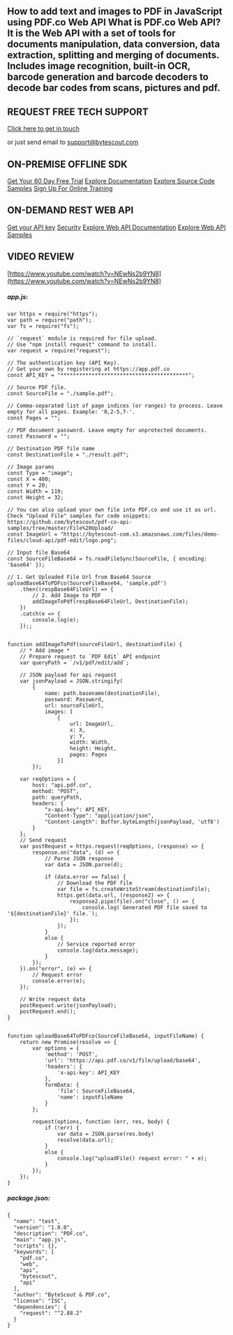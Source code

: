 ## How to add text and images to PDF in JavaScript using PDF.co Web API What is PDF.co Web API? It is the Web API with a set of tools for documents manipulation, data conversion, data extraction, splitting and merging of documents. Includes image recognition, built-in OCR, barcode generation and barcode decoders to decode bar codes from scans, pictures and pdf.

## REQUEST FREE TECH SUPPORT

[Click here to get in touch](https://bytescout.zendesk.com/hc/en-us/requests/new?subject=PDF.co%20Web%20API%20Question)

or just send email to [support@bytescout.com](mailto:support@bytescout.com?subject=PDF.co%20Web%20API%20Question) 

## ON-PREMISE OFFLINE SDK 

[Get Your 60 Day Free Trial](https://bytescout.com/download/web-installer?utm_source=github-readme)
[Explore Documentation](https://bytescout.com/documentation/index.html?utm_source=github-readme)
[Explore Source Code Samples](https://github.com/bytescout/ByteScout-SDK-SourceCode/)
[Sign Up For Online Training](https://academy.bytescout.com/)


## ON-DEMAND REST WEB API

[Get your API key](https://app.pdf.co/signup?utm_source=github-readme)
[Security](https://pdf.co/security)
[Explore Web API Documentation](https://apidocs.pdf.co?utm_source=github-readme)
[Explore Web API Samples](https://github.com/bytescout/ByteScout-SDK-SourceCode/tree/master/PDF.co%20Web%20API)

## VIDEO REVIEW

[https://www.youtube.com/watch?v=NEwNs2b9YN8](https://www.youtube.com/watch?v=NEwNs2b9YN8)




<!-- code block begin -->

##### **app.js:**
    
```
var https = require("https");
var path = require("path");
var fs = require("fs");

// `request` module is required for file upload.
// Use "npm install request" command to install.
var request = require("request");

// The authentication key (API Key).
// Get your own by registering at https://app.pdf.co
const API_KEY = "*****************************************";

// Source PDF file.
const SourceFile = "./sample.pdf";

// Comma-separated list of page indices (or ranges) to process. Leave empty for all pages. Example: '0,2-5,7-'.
const Pages = "";

// PDF document password. Leave empty for unprotected documents.
const Password = "";

// Destination PDF file name
const DestinationFile = "./result.pdf";

// Image params
const Type = "image";
const X = 400;
const Y = 20;
const Width = 119;
const Height = 32;

// You can also upload your own file into PDF.co and use it as url. Check "Upload File" samples for code snippets: https://github.com/bytescout/pdf-co-api-samples/tree/master/File%20Upload/    
const ImageUrl = "https://bytescout-com.s3.amazonaws.com/files/demo-files/cloud-api/pdf-edit/logo.png";

// Input file Base64
const SourceFileBase64 = fs.readFileSync(SourceFile, { encoding: 'base64' });

// 1. Get Uploaded File Url from Base64 Source
uploadBase64ToPDFco(SourceFileBase64, 'sample.pdf')
    .then((respBase64FileUrl) => {
        // 2. Add Image to PDF
        addImageToPdf(respBase64FileUrl, DestinationFile);
    })
    .catch(e => {
        console.log(e);
    });;


function addImageToPdf(sourceFileUrl, destinationFile) {
    // * Add image *
    // Prepare request to `PDF Edit` API endpoint
    var queryPath = `/v1/pdf/edit/add`;

    // JSON payload for api request
    var jsonPayload = JSON.stringify(
        {
            name: path.basename(destinationFile),
            password: Password,
            url: sourceFileUrl,
            images: [
                {
                    url: ImageUrl,
                    x: X,
                    y: Y,
                    width: Width,
                    height: Height,
                    pages: Pages
                }]
        });

    var reqOptions = {
        host: "api.pdf.co",
        method: "POST",
        path: queryPath,
        headers: {
            "x-api-key": API_KEY,
            "Content-Type": "application/json",
            "Content-Length": Buffer.byteLength(jsonPayload, 'utf8')
        }
    };
    // Send request
    var postRequest = https.request(reqOptions, (response) => {
        response.on("data", (d) => {
            // Parse JSON response
            var data = JSON.parse(d);

            if (data.error == false) {
                // Download the PDF file
                var file = fs.createWriteStream(destinationFile);
                https.get(data.url, (response2) => {
                    response2.pipe(file).on("close", () => {
                        console.log(`Generated PDF file saved to '${destinationFile}' file.`);
                    });
                });
            }
            else {
                // Service reported error
                console.log(data.message);
            }
        });
    }).on("error", (e) => {
        // Request error
        console.error(e);
    });

    // Write request data
    postRequest.write(jsonPayload);
    postRequest.end();
}


function uploadBase64ToPDFco(SourceFileBase64, inputFileName) {
    return new Promise(resolve => {
        var options = {
            'method': 'POST',
            'url': 'https://api.pdf.co/v1/file/upload/base64',
            'headers': {
                'x-api-key': API_KEY
            },
            formData: {
                'file': SourceFileBase64,
                'name': inputFileName
            }
        };

        request(options, function (err, res, body) {
            if (!err) {
                var data = JSON.parse(res.body)
                resolve(data.url);
            }
            else {
                console.log("uploadFile() request error: " + e);
            }
        });
    });
}
```

<!-- code block end -->    

<!-- code block begin -->

##### **package.json:**
    
```
{
  "name": "test",
  "version": "1.0.0",
  "description": "PDF.co",
  "main": "app.js",
  "scripts": {},
  "keywords": [
    "pdf.co",
    "web",
    "api",
    "bytescout",
    "api"
  ],
  "author": "ByteScout & PDF.co",
  "license": "ISC",
  "dependencies": {
    "request": "^2.88.2"
  }
}

```

<!-- code block end -->